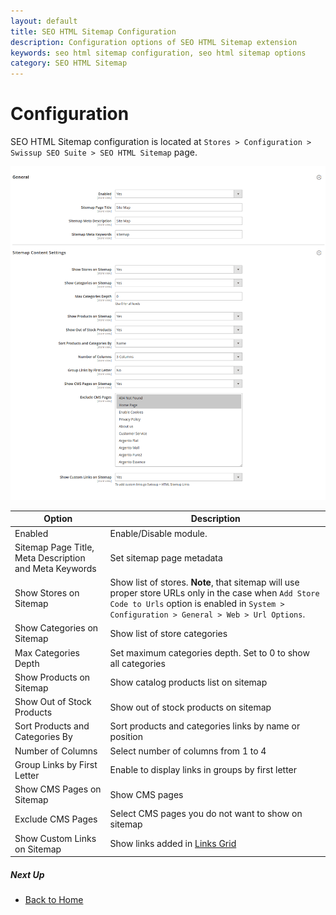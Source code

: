 ```yaml
---
layout: default
title: SEO HTML Sitemap Configuration
description: Configuration options of SEO HTML Sitemap extension
keywords: seo html sitemap configuration, seo html sitemap options
category: SEO HTML Sitemap
---
```


# Configuration

SEO HTML Sitemap configuration is located at
`Stores > Configuration > Swissup SEO Suite > SEO HTML Sitemap` page.

![HTML Sitemap section](/images/m2/seo-html-sitemap/configuration.png)

Option | Description
-------|------------
Enabled | Enable/Disable module.
Sitemap Page Title, Meta Description and Meta Keywords | Set sitemap page metadata
Show Stores on Sitemap | Show list of stores. **Note**, that sitemap will use proper store URLs only in the case when `Add Store Code to Urls` option is enabled in `System > Configuration > General > Web > Url Options`.
Show Categories on Sitemap | Show list of store categories
Max Categories Depth | Set maximum categories depth. Set to 0 to show all categories
Show Products on Sitemap | Show catalog products list on sitemap
Show Out of Stock Products | Show out of stock products on sitemap
Sort Products and Categories By | Sort products and categories links by name or position
Number of Columns | Select number of columns from 1 to 4
Group Links by First Letter | Enable to display links in groups by first letter
Show CMS Pages on Sitemap | Show CMS pages
Exclude CMS Pages | Select CMS pages you do not want to show on sitemap
Show Custom Links on Sitemap | Show links added in [Links Grid](../grid)

##### Next Up

 -  [Back to Home](../)
